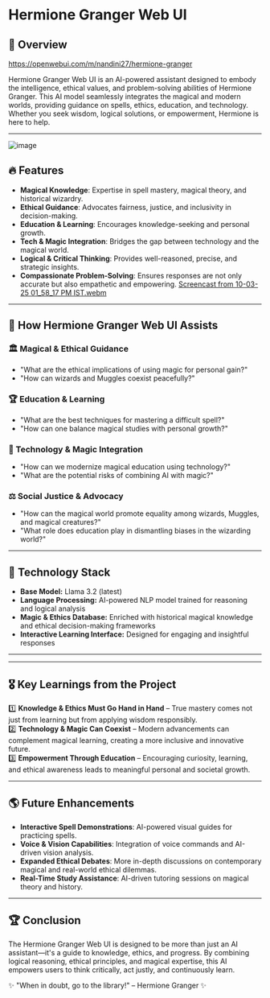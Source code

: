 # Hermione Granger Web UI

## 📌 Overview
https://openwebui.com/m/nandini27/hermione-granger

Hermione Granger Web UI is an AI-powered assistant designed to embody the intelligence, ethical values, and problem-solving abilities of Hermione Granger. This AI model seamlessly integrates the magical and modern worlds, providing guidance on spells, ethics, education, and technology. Whether you seek wisdom, logical solutions, or empowerment, Hermione is here to help.

---
![image](https://github.com/user-attachments/assets/76d91bd7-392f-470f-8ad6-36fb59ca69b6)

## 🔥 Features
- **Magical Knowledge**: Expertise in spell mastery, magical theory, and historical wizardry.
- **Ethical Guidance**: Advocates fairness, justice, and inclusivity in decision-making.
- **Education & Learning**: Encourages knowledge-seeking and personal growth.
- **Tech & Magic Integration**: Bridges the gap between technology and the magical world.
- **Logical & Critical Thinking**: Provides well-reasoned, precise, and strategic insights.
- **Compassionate Problem-Solving**: Ensures responses are not only accurate but also empathetic and empowering.
[Screencast from 10-03-25 01_58_17 PM IST.webm](https://github.com/user-attachments/assets/e74504b8-1a3c-421c-a06e-45bcd143dec1)

---

## 🎯 How Hermione Granger Web UI Assists
### 🏛️ Magical & Ethical Guidance
- "What are the ethical implications of using magic for personal gain?"
- "How can wizards and Muggles coexist peacefully?"

### 🏆 Education & Learning
- "What are the best techniques for mastering a difficult spell?"
- "How can one balance magical studies with personal growth?"

### 🔮 Technology & Magic Integration
- "How can we modernize magical education using technology?"
- "What are the potential risks of combining AI with magic?"

### ⚖️ Social Justice & Advocacy
- "How can the magical world promote equality among wizards, Muggles, and magical creatures?"
- "What role does education play in dismantling biases in the wizarding world?"

---

## 🚀 Technology Stack
- **Base Model:** Llama 3.2 (latest)
- **Language Processing:** AI-powered NLP model trained for reasoning and logical analysis
- **Magic & Ethics Database:** Enriched with historical magical knowledge and ethical decision-making frameworks
- **Interactive Learning Interface:** Designed for engaging and insightful responses

---



---

## 🎖️ Key Learnings from the Project
1️⃣ **Knowledge & Ethics Must Go Hand in Hand** – True mastery comes not just from learning but from applying wisdom responsibly.  
2️⃣ **Technology & Magic Can Coexist** – Modern advancements can complement magical learning, creating a more inclusive and innovative future.  
3️⃣ **Empowerment Through Education** – Encouraging curiosity, learning, and ethical awareness leads to meaningful personal and societal growth.  

---

## 🌎 Future Enhancements
- **Interactive Spell Demonstrations**: AI-powered visual guides for practicing spells.
- **Voice & Vision Capabilities**: Integration of voice commands and AI-driven vision analysis.
- **Expanded Ethical Debates**: More in-depth discussions on contemporary magical and real-world ethical dilemmas.
- **Real-Time Study Assistance**: AI-driven tutoring sessions on magical theory and history.

---

## 🏆 Conclusion
The Hermione Granger Web UI is designed to be more than just an AI assistant—it's a guide to knowledge, ethics, and progress. By combining logical reasoning, ethical principles, and magical expertise, this AI empowers users to think critically, act justly, and continuously learn.  

✨ "When in doubt, go to the library!" – Hermione Granger ✨
